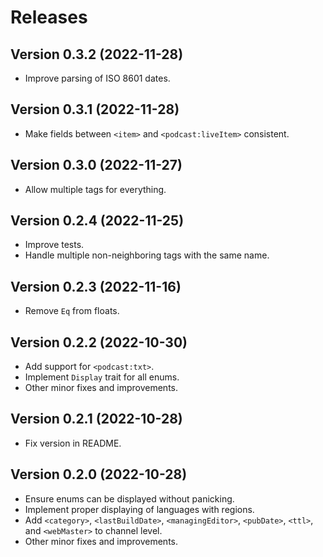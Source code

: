 # Releases

## Version 0.3.2 (2022-11-28)

- Improve parsing of ISO 8601 dates.

## Version 0.3.1 (2022-11-28)

- Make fields between `<item>` and `<podcast:liveItem>` consistent.

## Version 0.3.0 (2022-11-27)

- Allow multiple tags for everything.

## Version 0.2.4 (2022-11-25)

- Improve tests.
- Handle multiple non-neighboring tags with the same name.

## Version 0.2.3 (2022-11-16)

- Remove `Eq` from floats.

## Version 0.2.2 (2022-10-30)

- Add support for `<podcast:txt>`.
- Implement `Display` trait for all enums.
- Other minor fixes and improvements.

## Version 0.2.1 (2022-10-28)

- Fix version in README.

## Version 0.2.0 (2022-10-28)

- Ensure enums can be displayed without panicking.
- Implement proper displaying of languages with regions.
- Add `<category>`, `<lastBuildDate>`, `<managingEditor>`, `<pubDate>`, `<ttl>`, and `<webMaster>` to channel level.
- Other minor fixes and improvements.
